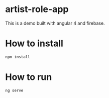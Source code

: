 # artist-role-app

This is a demo built with angular 4 and firebase.


# How to install

```bash
npm install
```

# How to run

```
ng serve
```